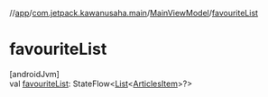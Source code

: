 //[app](../../../index.md)/[com.jetpack.kawanusaha.main](../index.md)/[MainViewModel](index.md)/[favouriteList](favourite-list.md)

# favouriteList

[androidJvm]\
val [favouriteList](favourite-list.md): StateFlow&lt;[List](https://kotlinlang.org/api/latest/jvm/stdlib/kotlin.collections/-list/index.html)&lt;[ArticlesItem](../../com.jetpack.kawanusaha.data/-articles-item/index.md)&gt;?&gt;
